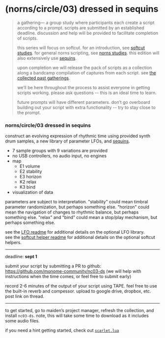 # (norns/circle/03) dressed in sequins

> a gathering— a group study where participants each create a script according to a prompt. scripts are submitted by an established deadline. discussion and help will be provided to facilitate completion of scripts.
>
> this series will focus on softcut. for an introduction, see [softcut studies](https://monome.org/docs/norns/softcut/). for general norns scripting, see [norns studies](https://monome.org/docs/norns/studies/). this edition will also extensively use [sequins](https://monome.org/docs/norns/reference/lib/sequins).
>
> upon completion we will release the pack of scripts as a collection along a bandcamp compilation of captures from each script. see [the collected past gatherings](https://llllllll.co/t/norns-circle-collected/30411).
>
> we’ll be here throughout the process to assist everyone in getting scripts working. please ask questions -- this is an ideal time to learn.
>
> future prompts will have different parameters. don’t go overboard building out your script with extra functionality -- try to stay close to the prompt.

### norns/circle/03 dressed in sequins

construct an evolving expression of rhythmic time using provided synth drum samples, a new library of parameter LFOs, and [sequins](https://monome.org/docs/norns/reference/lib/sequins).

- 7 sample groups with 9 variations are provided
- no USB controllers, no audio input, no engines
- map
	- E1 volume
	- E2 stability
	- E3 horizon
	- K2 relax
	- K3 bind
- visualization of data

parameters are subject to interpretation. "stability" could mean timbral parameter randomization, but perhaps something else. "horizon" could mean the navigation of changes to rhythmic balance, but perhaps something else. "relax" and "bind" could mean a stop/play mechanism, but perhaps something else.

see the [LFO readme](https://github.com/monome-community/nc03-ds/LFO-readme.md) for additional details on the optional LFO library.  
see the [softcut helper readme](https://github.com/monome-community/nc03-ds/softcut_helper-readme.md) for additional details on the optional softcut helpers.

---

deadline: **sept 1**

submit your script by submitting a PR to github: https://github.com/monome-community/nc03-ds (we will help with instructions when the time comes, or feel free to submit early)

record 2-6 minutes of the output of your script using TAPE. feel free to use the built-in reverb and compessor. upload to google drive, dropbox, etc. post link on thread.

---

to get started, go to maiden’s project manager, refresh the collection, and install `nc03-ds`. note, this will take some time to download as it includes some audio files.

if you need a hint getting started, check out [`scarlet.lua`](https://github.com/monome-community/nc03-ds/blob/main/scarlet.lua)
